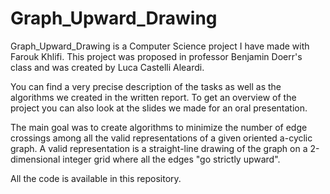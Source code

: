 # Graph_Upward_Drawing

Graph_Upward_Drawing is a Computer Science project I have made with Farouk Khlifi. This project was proposed in professor Benjamin Doerr's class and was created by Luca Castelli Aleardi.

You can find a very precise description of the tasks as well as the algorithms we created in the written report. To get an overview of the project you can also look at the slides we made for an oral presentation.

The main goal was to create algorithms to minimize the number of edge crossings among all the valid representations of a given oriented a-cyclic graph. A valid representation is a straight-line drawing of the graph on a 2-dimensional integer grid where all the edges "go strictly upward".

All the code is available in this repository.
